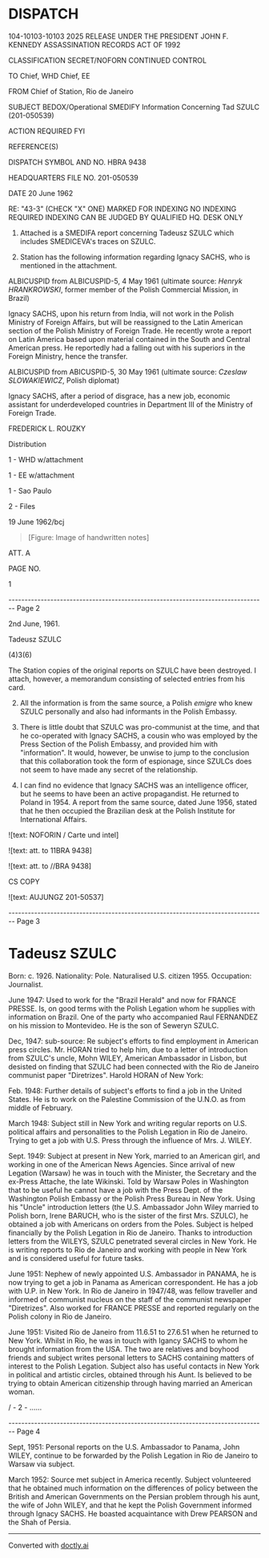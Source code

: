 # DISPATCH

104-10103-10103 2025 RELEASE UNDER THE PRESIDENT JOHN F. KENNEDY ASSASSINATION RECORDS ACT OF 1992

CLASSIFICATION
SECRET/NOFORN
CONTINUED CONTROL

TO
Chief, WHD
Chief, EE

FROM
Chief of Station, Rio de Janeiro

SUBJECT
BEDOX/Operational
SMEDIFY Information Concerning
Tad SZULC (201-050539)

ACTION REQUIRED
FYI

REFERENCE(S)

DISPATCH SYMBOL AND NO.
HBRA 9438

HEADQUARTERS FILE NO.
201-050539

DATE
20 June 1962

RE: "43-3" (CHECK "X" ONE)
MARKED FOR INDEXING
NO INDEXING REQUIRED
INDEXING CAN BE JUDGED
BY QUALIFIED HQ. DESK ONLY

1.  Attached is a SMEDIFA report concerning Tadeusz SZULC which includes SMEDICEVA's traces on SZULC.

2.  Station has the following information regarding Ignacy SACHS, who is mentioned in the attachment.

ALBICUSPID from ALBICUSPID-5, 4 May 1961 (ultimate source: *Henryk HRANKROWSKI*, former member of the Polish Commercial Mission, in Brazil)

Ignacy SACHS, upon his return from India, will not work in the Polish Ministry of Foreign Affairs, but will be reassigned to the Latin American section of the Polish Ministry of Foreign Trade. He recently wrote a report on Latin America based upon material contained in the South and Central American press. He reportedly had a falling out with his superiors in the Foreign Ministry, hence the transfer.

ALBICUSPID from ABICUSPID-5, 30 May 1961 (ultimate source: *Czeslaw SLOWAKIEWICZ*, Polish diplomat)

Ignacy SACHS, after a period of disgrace, has a new job, economic assistant for underdeveloped countries in Department III of the Ministry of Foreign Trade.

FREDERICK L. ROUZKY

Distribution

1 - WHD w/attachment

1 - EE w/attachment

1 - Sao Paulo

2 - Files

19 June 1962/bcj

> [Figure: Image of handwritten notes]

ATT. A

PAGE NO.

1


-------------------------------------------------------------------------------- Page 2

2nd June, 1961.

Tadeusz SZULC

(4)3(6)

The Station copies of the original reports on SZULC have been destroyed. I attach, however, a memorandum consisting of selected entries from his card.

2. All the information is from the same source, a Polish *emigre* who knew SZULC personally and also had informants in the Polish Embassy.

3. There is little doubt that SZULC was pro-communist at the time, and that he co-operated with Ignacy SACHS, a cousin who was employed by the Press Section of the Polish Embassy, and provided him with "information". It would, however, be unwise to jump to the conclusion that this collaboration took the form of espionage, since SZULCs does not seem to have made any secret of the relationship.

4. I can find no evidence that Ignacy SACHS was an intelligence officer, but he seems to have been an active propagandist. He returned to Poland in 1954. A report from the same source, dated June 1956, stated that he then occupied the Brazilian desk at the Polish Institute for International Affairs.

![text: NOFORIN / Carte und intel]

![text: att. to 11BRA 9438]

![text: att. to //BRA 9438]

CS COPY

![text: AUJUNGZ 201-50537]


-------------------------------------------------------------------------------- Page 3

# Tadeusz SZULC

Born: c. 1926.
Nationality: Pole. Naturalised U.S. citizen 1955.
Occupation: Journalist.

June 1947:
Used to work for the "Brazil Herald" and now for FRANCE PRESSE. Is, on good terms with the Polish Legation whom he supplies with information on Brazil. One of the party who accompanied Raul FERNANDEZ on his mission to Montevideo. He is the son of Seweryn SZULC.

Dec, 1947:
sub-source:
Re subject's efforts to find employment in American press circles. Mr. HORAN tried to help him, due to a letter of introduction from SZULC's uncle, Mohn WILEY, American Ambassador in Lisbon, but desisted on finding that SZULC had been connected with the Rio de Janeiro communist paper "Diretrizes".
Harold HORAN of
New York:

Feb. 1948:
Further details of subject's efforts to find a job in the United States. He is to work on the Palestine Commission of the U.N.O. as from middle of February.

March 1948:
Subject still in New York and writing regular reports on U.S. political affairs and personalities to the Polish Legation in Rio de Janeiro. Trying to get a job with U.S. Press through the influence of Mrs. J. WILEY.

Sept. 1949:
Subject at present in New York, married to an American girl, and working in one of the American News Agencies. Since arrival of new Legation (Warsaw) he was in touch with the Minister, the Secretary and the ex-Press Attache, the late Wikinski. Told by Warsaw Poles in Washington that to be useful he cannot have a job with the Press Dept. of the Washington Polish Embassy or the Polish Press Bureau in New York. Using his "Uncle" introduction letters (the U.S. Ambassador John Wiley married to Polish born, Irene BARUCH, who is the sister of the first Mrs. SZULC), he obtained a job with Americans on orders from the Poles. Subject is helped financially by the Polish Legation in Rio de Janeiro. Thanks to introduction letters from the WILEYS, SZULC penetrated several circles in New York. He is writing reports to Rio de Janeiro and working with people in New York and is considered useful for future tasks.

June 1951:
Nephew of newly appointed U.S. Ambassador in PANAMA, he is now trying to get a job in Panama as American correspondent. He has a job with U.P. in New York. In Rio de Janeiro in 1947/48, was fellow traveller and informed of communist nucleus on the staff of the communist newspaper "Diretrizes". Also worked for FRANCE PRESSE and reported regularly on the Polish colony in Rio de Janeiro.

June 1951:
Visited Rio de Janeiro from 11.6.51 to 27.6.51 when he returned to New York. Whilst in Rio, he was in touch with Igancy SACHS to whom he brought information from the USA. The two are relatives and boyhood friends and subject writes personal letters to SACHS containing matters of interest to the Polish Legation. Subject also has useful contacts in New York in political and artistic circles, obtained through his Aunt. Is believed to be trying to obtain American citizenship through having married an American woman.

/ - 2 - ......


-------------------------------------------------------------------------------- Page 4

Sept, 1951: Personal reports on the U.S. Ambassador to Panama, John WILEY, continue to be forwarded by the Polish Legation in Rio de Janeiro to Warsaw via subject.

March 1952: Source met subject in America recently. Subject volunteered that he obtained much information on the differences of policy between the British and American Governments on the Persian problem through his aunt, the wife of John WILEY, and that he kept the Polish Government informed through Ignacy SACHS. He boasted acquaintance with Drew PEARSON and the Shah of Persia.


---
Converted with [doctly.ai](https://doctly.ai)